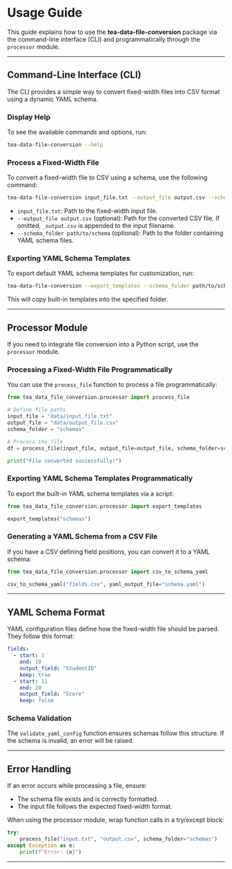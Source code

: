 # Usage Guide

This guide explains how to use the **tea-data-file-conversion** package via the command-line interface (CLI) and programmatically through the `processor` module.

---

## Command-Line Interface (CLI)

The CLI provides a simple way to convert fixed-width files into CSV format using a dynamic YAML schema.

### Display Help

To see the available commands and options, run:

```bash
tea-data-file-conversion --help
```

### Process a Fixed-Width File

To convert a fixed-width file to CSV using a schema, use the following command:

```bash
tea-data-file-conversion input_file.txt --output_file output.csv --schema_folder path/to/schema
```

- `input_file.txt`: Path to the fixed-width input file.
- `--output_file output.csv` (optional): Path for the converted CSV file. If omitted, `_output.csv` is appended to the input filename.
- `--schema_folder path/to/schema` (optional): Path to the folder containing YAML schema files.

### Exporting YAML Schema Templates

To export default YAML schema templates for customization, run:

```bash
tea-data-file-conversion --export_templates --schema_folder path/to/schema_folder
```

This will copy built-in templates into the specified folder.

---

## Processor Module

If you need to integrate file conversion into a Python script, use the `processor` module.

### Processing a Fixed-Width File Programmatically

You can use the `process_file` function to process a file programmatically:

```python
from tea_data_file_conversion.processor import process_file

# Define file paths
input_file = "data/input_file.txt"
output_file = "data/output_file.csv"
schema_folder = "schemas"

# Process the file
df = process_file(input_file, output_file=output_file, schema_folder=schema_folder)

print("File converted successfully!")
```

### Exporting YAML Schema Templates Programmatically

To export the built-in YAML schema templates via a script:

```python
from tea_data_file_conversion.processor import export_templates

export_templates("schemas")
```

### Generating a YAML Schema from a CSV File

If you have a CSV defining field positions, you can convert it to a YAML schema:

```python
from tea_data_file_conversion.processor import csv_to_schema_yaml

csv_to_schema_yaml("fields.csv", yaml_output_file="schema.yaml")
```

---

## YAML Schema Format

YAML configuration files define how the fixed-width file should be parsed. They follow this format:

```yaml
fields:
  - start: 1
    end: 10
    output_field: "StudentID"
    keep: true
  - start: 11
    end: 20
    output_field: "Score"
    keep: false
```

### Schema Validation

The `validate_yaml_config` function ensures schemas follow this structure. If the schema is invalid, an error will be raised.

---

## Error Handling

If an error occurs while processing a file, ensure:

- The schema file exists and is correctly formatted.
- The input file follows the expected fixed-width format.

When using the processor module, wrap function calls in a try/except block:

```python
try:
    process_file("input.txt", "output.csv", schema_folder="schemas")
except Exception as e:
    print(f"Error: {e}")
```

---
